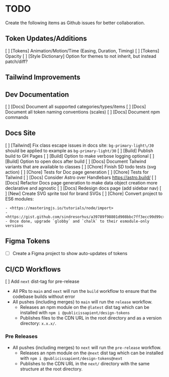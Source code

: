 # TODO

Create the following items as Github issues for better collaboration.

## Token Updates/Additions

[ ] [Tokens] Animation/Motion/Time (Easing, Duration, Timing)
[ ] [Tokens] Opacity
[ ] [Style Dictionary] Option for themes to not inherit, but instead patch/diff?

## Tailwind Improvements

## Dev Documentation

[ ] [Docs] Document all supported categories/types/items
[ ] [Docs] Document all token naming conventions (scales)
[ ] [Docs] Document npm commands

## Docs Site

[ ] [Tailwind] Fix class escape issues in docs site: `bg-primary-light\/30` should be applied to example as `bg-primary-light/30`
[ ] [Build] Publish build to GH Pages
[ ] [Build] Option to make verbose logging optional
[ ] [Build] Option to open docs after build
[ ] [Docs] Document Tailwind variants that are available to classes
[ ] [Chore] Finish SD todo tests (svg action)
[ ] [Chore] Tests for Doc page generation
[ ] [Chore] Tests for Tailwind
[ ] [Docs] Consider Astro over Handlebars <https://astro.build/>
[ ] [Docs] Refactor Docs page generation to make data object creation more declarative and agnostic
[ ] [Docs] Redesign docs page (add sidebar nav)
[ ] [New] Create SVG sprite tool for brand SVGs
[ ] [Chore] Convert project to ES6 modules:

    - <https://masteringjs.io/tutorials/node/import>
    - <https://gist.github.com/sindresorhus/a39789f98801d908bbc7ff3ecc99d99c>
    - Once done, upgrade `globby` and `chalk` to their esmodule-only versions

## Figma Tokens

- [ ] Create a Figma project to show auto-updates of tokens

## CI/CD Workflows

[ ] Add `next` dist-tag for pre-release

- All PRs to `main` and `next` will run the `build` workflow to ensure that the codebase builds without error
- All pushes (including merges) to `main` will run the `release` workflow.
  - Releases an npm module on the `@latest` dist tag which can be installed with `npm i @publicissapient/design-tokens`
  - Publishes files to the CDN URL in the root directory and as a version directory: `x.x.x/`.

### Pre Releases

- All pushes (including merges) to `next` will run the `pre-release` workflow.
  - Releases an npm module on the `@next` dist tag which can be installed with `npm i @publicissapient/design-tokens@next`
  - Publishes to the CDN URL in the `next/` directory with the same structure at the root directory.

